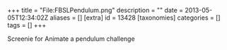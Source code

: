 +++
title = "File:FBSLPendulum.png"
description = ""
date = 2013-05-05T12:34:02Z
aliases = []
[extra]
id = 13428
[taxonomies]
categories = []
tags = []
+++

Screenie for Animate a pendulum challenge
